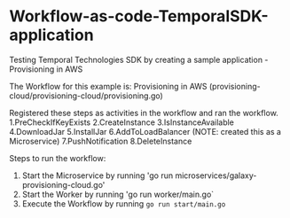 # Workflow-as-code-TemporalSDK-application
Testing Temporal Technologies SDK by creating a sample application - Provisioning in AWS 

The Workflow for this example is: Provisioning in AWS (provisioning-cloud/provisioning-cloud/provisioning.go)

Registered these steps as activities in the workflow and ran the workflow.
1.PreCheckIfKeyExists
2.CreateInstance
3.IsInstanceAvailable
4.DownloadJar
5.InstallJar
6.AddToLoadBalancer (NOTE: created this as a Microservice)
7.PushNotification
8.DeleteInstance

Steps to run the workflow: 
1. Start the Microservice by running
   'go run microservices/galaxy-provisioning-cloud.go'
2. Start the Worker by running
   'go run worker/main.go`
3. Execute the Workflow by running
   `go run start/main.go`

